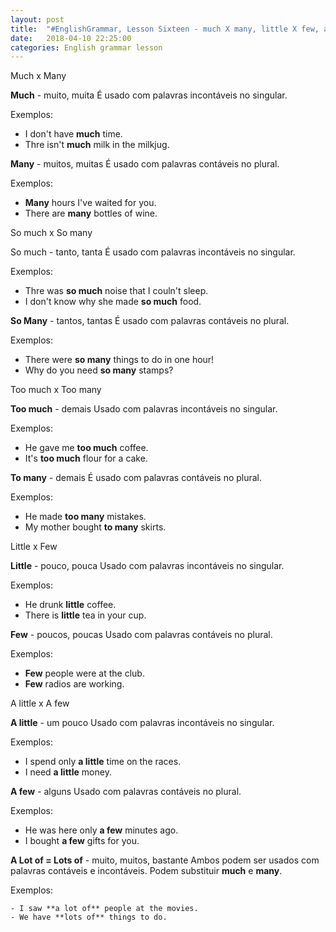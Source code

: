 ```yaml
---
layout: post
title:  "#EnglishGrammar, Lesson Sixteen - much X many, little X few, a lof of, lots of"
date:   2018-04-10 22:25:00
categories: English grammar lesson
---
```


Much x Many

**Much** - muito, muita
É usado com palavras incontáveis no singular.

Exemplos:

 - I don't have **much** time.
 - Thre isn't **much** milk in the milkjug.

**Many** - muitos, muitas
É usado com palavras contáveis no plural.

Exemplos:

 - **Many** hours I've waited for you.
 - There are **many** bottles of wine.

So much x So many

So much - tanto, tanta
É usado com palavras incontáveis no singular.

Exemplos:

 - Thre was **so much** noise that I couln't sleep.
 - I don't know why she made **so much** food.


**So Many** - tantos, tantas
É usado com palavras contáveis no plural.

Exemplos:

 - There were **so many** things to do in one hour!
 - Why do you need **so many** stamps?


Too much x Too many


**Too much** - demais
Usado com palavras incontáveis no singular.

Exemplos:

 - He gave me **too much** coffee.
 - It's **too much** flour for a cake.

**To many** - demais
É usado com palavras contáveis no plural.

Exemplos:

 - He made **too many** mistakes.
 - My mother bought **to many** skirts.

Little x Few

**Little** - pouco, pouca
Usado com palavras incontáveis no singular.

Exemplos:

 - He drunk **little** coffee.
 - There is **little** tea in your cup.

**Few** - poucos, poucas
Usado com palavras contáveis no plural.

Exemplos:

 - **Few** people were at the club.
 - **Few** radios are working.

A little x A few

**A little** - um pouco
Usado com palavras incontáveis no singular.

Exemplos:

 - I spend only **a little** time on the races.
 - I need **a little** money.

**A few** - alguns
Usado com palavras contáveis no plural.

Exemplos:

 - He was here only **a few** minutes ago.
 - I bought **a few** gifts for you.

**A Lot of = Lots of** - muito, muitos, bastante
Ambos podem ser usados com palavras contáveis e incontáveis.
Podem substituir **much** e **many**.

Exemplos:
	
	- I saw **a lot of** people at the movies.
	- We have **lots of** things to do.


